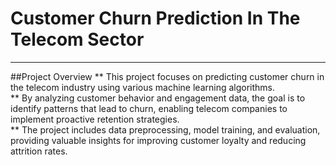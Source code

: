 # Customer Churn Prediction In The Telecom Sector 
-------------------------------------------------
##Project Overview
** This project focuses on predicting customer churn in the telecom industry using various machine learning algorithms. <br>
** By analyzing customer behavior and engagement data, the goal is to identify patterns that lead to churn, enabling telecom companies to implement proactive retention strategies. <br>
** The project includes data preprocessing, model training, and evaluation, providing valuable insights for improving customer loyalty and reducing attrition rates.
